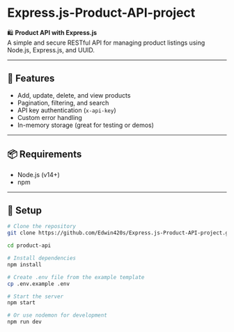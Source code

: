 # Express.js-Product-API-project

🛍️ **Product API with Express.js**  
A simple and secure RESTful API for managing product listings using Node.js, Express.js, and UUID.

---

## 🚀 Features

- Add, update, delete, and view products  
- Pagination, filtering, and search  
- API key authentication (`x-api-key`)  
- Custom error handling  
- In-memory storage (great for testing or demos)

---

## 📦 Requirements

- Node.js (v14+)
- npm

---

## 📁 Setup

```bash
# Clone the repository
git clone https://github.com/Edwin420s/Express.js-Product-API-project.git

cd product-api

# Install dependencies
npm install

# Create .env file from the example template
cp .env.example .env

# Start the server
npm start

# Or use nodemon for development
npm run dev
